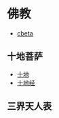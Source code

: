 # 佛教

- [cbeta](https://cbeta.org/)

## 十地菩萨

- [十地](https://zh.wikipedia.org/zh-hans/十地)
- [十地经](https://zh.wikipedia.org/zh-hans/十地經)

## 三界天人表

